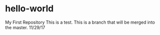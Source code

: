 # hello-world
My First Repository
This is a test. This is a branch that will be merged into the master. 11/29/17
